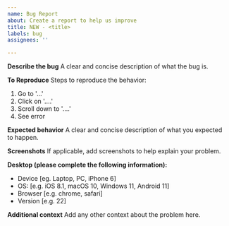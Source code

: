 ```yaml
---
name: Bug Report
about: Create a report to help us improve
title: NEW - <title>
labels: bug
assignees: ''

---
```


**Describe the bug**
A clear and concise description of what the bug is.

**To Reproduce**
Steps to reproduce the behavior:
1. Go to '...'
2. Click on '....'
3. Scroll down to '....'
4. See error

**Expected behavior**
A clear and concise description of what you expected to happen.

**Screenshots**
If applicable, add screenshots to help explain your problem.

**Desktop (please complete the following information):**
- Device [eg. Laptop, PC, iPhone 6]
 - OS: [e.g. iOS 8.1, macOS 10, Windows 11, Android 11]
 - Browser [e.g. chrome, safari]
 - Version [e.g. 22]

**Additional context**
Add any other context about the problem here.

